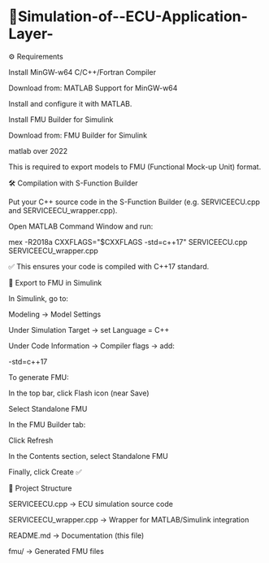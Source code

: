 # 🚗Simulation-of--ECU-Application-Layer-

⚙️ Requirements

Install MinGW-w64 C/C++/Fortran Compiler

Download from: MATLAB Support for MinGW-w64

Install and configure it with MATLAB.

Install FMU Builder for Simulink

Download from: FMU Builder for Simulink

matlab over 2022

This is required to export models to FMU (Functional Mock-up Unit) format.

🛠️ Compilation with S-Function Builder

Put your C++ source code in the S-Function Builder (e.g. SERVICEECU.cpp and SERVICEECU_wrapper.cpp).

Open MATLAB Command Window and run:

mex -R2018a CXXFLAGS="$CXXFLAGS -std=c++17" SERVICEECU.cpp SERVICEECU_wrapper.cpp


✅ This ensures your code is compiled with C++17 standard.

🔄 Export to FMU in Simulink

In Simulink, go to:

Modeling → Model Settings

Under Simulation Target → set Language = C++

Under Code Information → Compiler flags → add:

-std=c++17


To generate FMU:

In the top bar, click Flash icon (near Save)

Select Standalone FMU

In the FMU Builder tab:

Click Refresh

In the Contents section, select Standalone FMU

Finally, click Create ✅

📄 Project Structure

SERVICEECU.cpp → ECU simulation source code

SERVICEECU_wrapper.cpp → Wrapper for MATLAB/Simulink integration

README.md → Documentation (this file)

fmu/ → Generated FMU files